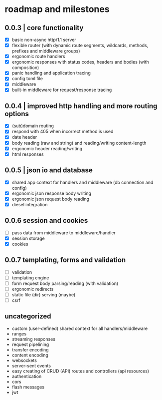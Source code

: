 # roadmap and milestones

## 0.0.3 | core functionality

- [x] basic non-async http/1.1 server
- [x] flexible router (with dynamic route segments, wildcards, methods, prefixes and middleware groups)
- [x] ergonomic route handlers
- [x] ergonomic responses with status codes, headers and bodies (with composition)
- [x] panic handling and application tracing
- [x] config toml file
- [x] middleware
- [x] built-in middleware for request/response tracing

## 0.0.4 | improved http handling and more routing options

- [x] (sub)domain routing
- [x] respond with 405 when incorrect method is used
- [x] date header
- [x] body reading (raw and string) and reading/writing content-length
- [x] ergonomic header reading/writing
- [x] html responses

## 0.0.5 | json io and database

- [x] shared app context for handlers and middleware (db connection and config)
- [x] ergonomic json response body writing
- [x] ergonomic json request body reading
- [x] diesel integration

## 0.0.6 session and cookies

- [ ] pass data from middleware to middleware/handler
- [x] session storage
- [x] cookies

## 0.0.7 templating, forms and validation

- [ ] validation
- [ ] templating engine
- [ ] form request body parsing/reading (with validation)
- [ ] ergonomic redirects
- [ ] static file (dir) serving (maybe)
- [ ] csrf

## uncategorized

- custom (user-defined) shared context for all handlers/middleware
- ranges
- streaming responses
- request pipelining
- transfer encoding
- content encoding
- websockets
- server-sent events
- easy creating of CRUD (API) routes and controllers (api resources)
- authentication
- cors
- flash messages
- jwt
